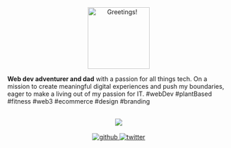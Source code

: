 <div align="center">
  <img src="https://rishavanand.github.io/static/images/greetings.gif" alt="Greetings!" height="140" />
  <p align="left">
    <b>Web dev adventurer and dad</b> with a passion for all things tech. On a mission to create meaningful digital experiences and push my boundaries, eager to make a living out of my passion for IT. #webDev #plantBased #fitness #web3 #ecommerce #design #branding
  </p>
</div>

<br>

<div align="center">
  <img src="https://spotify-github-profile.vercel.app/api/view?uid=11140693615&cover_image=true&theme=novatorem&background_color=121212&bar_color=53b14f&bar_color_cover=false" />
</div>

<br>

<div align="center">
  <a href="https://github.com/manukao" target="_blank">
    <img src="https://img.shields.io/badge/github-%2324292e.svg?&style=for-the-badge&logo=github&logoColor=white" alt="github" style="margin-bottom: 5px;" />
  </a>
  <a href="https://twitter.com/manukaokao" target="_blank">
    <img src="https://img.shields.io/badge/twitter-%2300acee.svg?&style=for-the-badge&logo=twitter&logoColor=white" alt="twitter" style="margin-bottom: 5px;" />
  </a>
</div>
